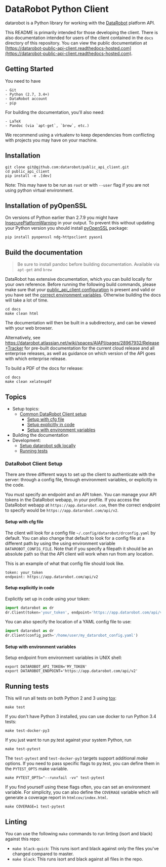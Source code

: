 # DataRobot Python Client

datarobot is a Python library for working with the
[DataRobot](!http://datarobot.com) platform API.

This README is primarily intended for those developing the client. There is
also documentation intended for users of the client contained in the `docs`
directory of this repository. You can view the public documentation at
[https://datarobot-public-api-client.readthedocs-hosted.com](https://datarobot-public-api-client.readthedocs-hosted.com).


## Getting Started
You need to have

    - Git
    - Python (2.7, 3.4+)
    - DataRobot account
    - pip

For building the documentation, you'll also need:

    - LaTeX
    - Pandoc (via `apt-get`, `brew`, etc.)

We recommend using a virtualenv to keep dependencies from conflicting with
projects you may have on your machine.

## Installation
```console
git clone git@github.com:datarobot/public_api_client.git
cd public_api_client
pip install -e .[dev]
```
Note: This may have to be run as `root` or with `--user` flag if you are not
using python virtual environment.

## Installation of pyOpenSSL
On versions of Python earlier than 2.7.9 you might have 
[InsecurePlatformWarning](https://urllib3.readthedocs.org/en/latest/security.html#insecureplatformwarning)
in your output.
To prevent this without updating your Python version you should install 
[pyOpenSSL](https://urllib3.readthedocs.org/en/latest/security.html#pyopenssl) package:

```console
pip install pyopenssl ndg-httpsclient pyasn1
```

## Build the documentation
> Be sure to install pandoc before building documentation. Available via `apt-get` and `brew`

DataRobot has extensive documentation, which you can build locally for your
own reference. Before running the following build commands, please make sure that your 
[public_api_client configuration](https://datarobot-public-api-client.readthedocs-hosted.com/en/v2.22.1/setup/getting_started.html#use-a-configuration-file)
is present and valid or you have set the 
[correct environment variables](https://datarobot-public-api-client.readthedocs-hosted.com/en/v2.22.1/setup/getting_started.html#set-credentials-using-environment-variables). 
Otherwise building the docs will take a lot of time.

```console
cd docs
make clean html
```

The documentation will then be built in a subdirectory, and can be viewed with
your web browser.

Alternatively, see https://datarobot.atlassian.net/wiki/spaces/AIAPI/pages/28967932/Release+Tracker
for pre-built documentation for the current cloud release and all enterprise
releases, as well as guidance on which version of the API goes with which
enterprise release.

To build a PDF of the docs for release:

```console
cd docs
make clean xelatexpdf
```


## Topics
 * Setup topics:
    * [Common DataRobot Client setup](#datarobot-client-setup)
        * [Setup with cfg file](#setup-with-cfg-file)
        * [Setup explicitly in code](#setup-explicitly-in-code)
        * [Setup with environment variables](#setup-with-environment-variables)
 * Building the documentation
 * Development:
    * [Setup datarobot sdk locally](#setup-locally)
    * [Running tests](#running-tests)

### DataRobot Client Setup
There are three different ways to set up the client to authenticate with the
server: through a config file, through environment variables, or explicitly in
the code.

You must specify an endpoint and an API token.  You can manage your API tokens in the DataRobot
webapp, in your profile.  If you access the DataRobot webapp at `https://app.datarobot.com`, then
the correct endpoint to specify would be `https://app.datarobot.com/api/v2`.

#### Setup with cfg file
The client will look for a config file `~/.config/datarobot/drconfig.yaml` by default. You can also
change that default to look for a config file at a different
path by using the using environment variable `DATAROBOT_CONFIG_FILE`.  Note that if you specify a
filepath it should be an absolute path so that the API client will work when run from any location.

This is an example of what that config file should look like.
```file
token: your_token
endpoint: https://app.datarobot.com/api/v2
```

#### Setup explicitly in code

Explicitly set up in code using your token:
```python
import datarobot as dr
dr.Client(token='your_token', endpoint='https://app.datarobot.com/api/v2')
```

You can also specify the location of a YAML config file to use:
```python
import datarobot as dr
dr.Client(config_path='/home/user/my_datarobot_config.yaml')
```

#### Setup with environment variables
Setup endpoint from environment variables in UNIX shell:
```shell
export DATAROBOT_API_TOKEN='MY_TOKEN'
export DATAROBOT_ENDPOINT='https://app.datarobot.com/api/v2'
```

## Running tests
This will run all tests on both Python 2 and 3 using [tox](https://testrun.org/tox/):
```console
make test
```
If you don't have Python 3 installed, you can use docker to run Python 3.4 tests:
```console
make test-docker-py3
```
If you just want to run py.test against your system Python, run
```console
make test-pytest
```

The `test-pytest` and `test-docker-py3` targets support additional _make_ options. If you
need to pass specific flags to py.test, you can define them in the `PYTEST_OPTS` make
variable.
```console
make PYTEST_OPTS="--runxfail -vv" test-pytest
```
If you find yourself using these flags often, you can set an environment variable. For
simplicity, you can also define the `COVERAGE` variable which will generate a coverage 
report in `htmlcov/index.html`.
```console
make COVERAGE=1 test-pytest
```

## Linting
You can use the following ``make`` commands to run linting (isort and black) against this repo:

- ``make black-quick``: This runs isort and black against only the files you've changed compared to master.
- ``make black``: This runs isort and black against all files in the repo.